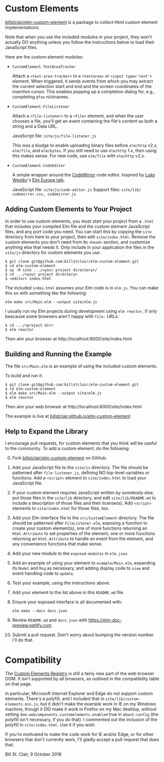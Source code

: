# Custom Elements

[billstclair/elm-custom-element](http://package.elm-lang.org/packages/billstclair/elm-custom-element/latest) is a package to collect Html custom element implementations. 

Note that when you use the included modules in your project, they won't actually DO anything unless you follow the instructions below to load their JavaScript files.

Here are the custom element modules:

* `CustomElement.TextAreaTracker`

  Attach a `<text-area-tracker>` to a `<textarea>` or 
  `<input type='text'>` element. When triggered, it sends events from
  which you may extract the current selection start and end and the
  screen coordinates of the insertion cursor. This enables popping up
  a completion dialog for, e.g., completing `@foo` nicknames.

* `CustomElement.FileListener`

  Attach a `<file-listener>` to a `<file>` element, and when the user
  chooses a file, you'll get an event containing the file's content as
  both a string and a Data URL.
  
  JavaScript file: `site/js/file-listener.js`
  
  This was a kludge to enable uploading binary files before `elm/http`
  v2.x, `elm/file`, and `elm/bytes`. If you still need to use
  `elm/http` 1.x, then using this makes sense. For new code, use
  `elm/file` with `elm/http` v2.x.
  
* `CustomElement.CodeEditor`

  A simple wrapper around the [CodeMirror](https://codemirror.net) code editor.
  Inspired by [Luke Westby](https://github.com/lukewestby)'s
  [Elm Europe talk](https://youtu.be/tyFe9Pw6TVE).
  
  JavaScript file: `site/js/code-editor.js`
  Support files: `site/lib/ codemirror.css, codemirror.js`

## Adding Custom Elements to Your Project

In order to use custom elements, you must start your project from a `.html` that includes your compiled Elm file and the custom element JavaScript files, and any port code you need. You can start this by copying the `site` directory from here to your project, then edit `site/index.html`. Remove the custom elements you don't need from its `<head>` section, and customize anything else that needs it. Only include in your application the files in the `site/js` directory for custom elements you use.

    $ git clone git@github.com:billstclair/elm-custom-element.git
    $ cd elm-custom-element
    $ cp -R site .../<your project directory>/
    $ cd .../<your project directory>
    $ <editor> index.html

The included `index.html` assumes your Elm code is in `elm.js`. You can make this so with something like the following:

    elm make src/Main.elm --output site/elm.js
    
I usually run my Elm projects during development using `elm reactor`, if only beacause some browsers aren't happy with `file:` URLs:

    $ cd .../<project-dir>
    $ elm reactor

Then aim your browser at http://localhost:8000/site/index.html

## Building and Running the Example

The file `src/Main.elm` is an example of using the included custom elements.

To build and run it:

    $ git clone git@github.com:billstclair/elm-custom-element.git
    $ cd elm-custom-element
    $ elm make src/Main.elm --output site/elm.js
    $ elm reactor
    
Then aim your web browser at http://localhost:8000/site/index.html

The example is live at [billstclair.github.io/elm-custom-element](https://billstclair.github.io/elm-custom-element/)

## Help to Expand the Library

I encourage pull requests, for custom elements that you think will be useful to the community. To add a custom element, do the following:

0. Fork [billstclair/elm-custom-element](https://github.com/billstclair/elm-custom-element) on GitHub.

1. Add your JavaScript file to the `site/js` directory.
   The file should be patterned after `file-listener.js`, defining NO
   top-level variables or functions. Add a `<script>` element to
   `site/index.html` to load your JavaScript file.
   
2. If your custom element requires JavaScript written by somebody else,
   put those files in the `site/lib` directory, and edit `site/lib/README.md`
   to include a description of those files and their license(s). Add `<script>`
   elements to `site/index.html` for those files, too.

3. Add your Elm interface file to the `src/CustomElement` directory.
   The file should be patterned after `FileListener.elm`, exposing a
   function to create your custom element(s), one of more functions
   returning an `Html.Attribute` to set properties of the element, one
   or more functions returning an `Html.Attribute` to handle an event
   from the element, and any convenience functions that make sense.

4. Add your new module to the `exposed-modules` in `elm.json`.

5. Add an example of using your element to `example/Main.elm`, expanding
   its `Model` and `Msg` as necessary, and adding display code to `view`
   and event handling code to `update`.
   
6. Test your example, using the instructions above.

7. Add your element to the list above in this `README.md` file.

8. Ensure your exposed interface is all documented with:

       elm make --docs docs.json
   
9. Review `README.md` and `docs.json` with https://elm-doc-preview.netlify.com

10. Submit a pull request. Don't worry about bumping the version number.
    I'll do that.

# Compatibility

The [Custom Elements Registry](https://developer.mozilla.org/en-US/docs/Web/API/CustomElementRegistry) is still a fairly new part of the web browser DOM. It isn't supported by all browsers, as outlined in the compatibility table on that page.

In particular, Microsoft Internet Explorer and Edge do not support custom elements. There's a polyfill, and I included that in `site/lib/custom-elements.min.js`, but it didn't make the example work in IE on my Windows machine, though it DID make it work in Firefox on my Mac desktop, without setting `dom.webcomponents.customelements.enabled` true in `about:config` (the polyfill isn't necessary, if you do that). I commented out the inclusion of the polyfill in `site/index.html`. Use it if you wish.

If you're motivated to make the code work for IE and/or Edge, or for other browsers that don't currently work, I'll gladly accept a pull request that does that.

Bill St. Clair, 9 October 2018
